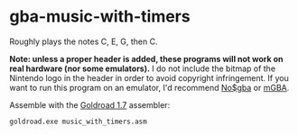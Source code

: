 # gba-music-with-timers

Roughly plays the notes C, E, G, then C.

**Note: unless a proper header is added, these programs will not work on real hardware (nor some emulators).**
I do not include the bitmap of the Nintendo logo in the header in order to avoid copyright infringement.
If you want to run this program on an emulator, I'd recommend [No$gba](https://problemkaputt.de/gba.htm) or [mGBA](https://mgba.io/).

Assemble with the [Goldroad 1.7](https://www.gbadev.org/tools.php?showinfo=192) assembler:
```sh
goldroad.exe music_with_timers.asm
```
